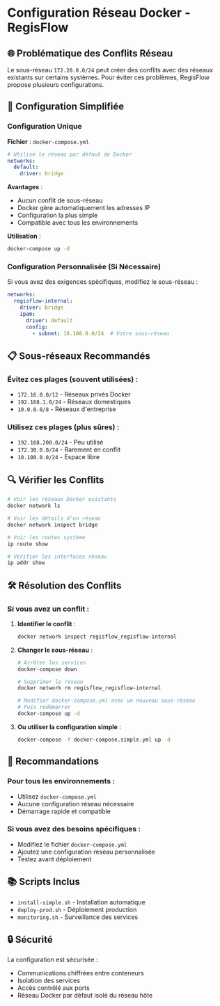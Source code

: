 # Configuration Réseau Docker - RegisFlow

## 🌐 Problématique des Conflits Réseau

Le sous-réseau `172.20.0.0/24` peut créer des conflits avec des réseaux existants sur certains systèmes. Pour éviter ces problèmes, RegisFlow propose plusieurs configurations.

## 🔧 Configuration Simplifiée

### Configuration Unique

**Fichier** : `docker-compose.yml`

```yaml
# Utilise le réseau par défaut de Docker
networks:
  default:
    driver: bridge
```

**Avantages** :
- Aucun conflit de sous-réseau
- Docker gère automatiquement les adresses IP
- Configuration la plus simple
- Compatible avec tous les environnements

**Utilisation** :
```bash
docker-compose up -d
```

### Configuration Personnalisée (Si Nécessaire)

Si vous avez des exigences spécifiques, modifiez le sous-réseau :

```yaml
networks:
  regisflow-internal:
    driver: bridge
    ipam:
      driver: default
      config:
        - subnet: 10.100.0.0/24  # Votre sous-réseau
```

## 📋 Sous-réseaux Recommandés

### Évitez ces plages (souvent utilisées) :
- `172.16.0.0/12` - Réseaux privés Docker
- `192.168.1.0/24` - Réseaux domestiques
- `10.0.0.0/8` - Réseaux d'entreprise

### Utilisez ces plages (plus sûres) :
- `192.168.200.0/24` - Peu utilisé
- `172.30.0.0/24` - Rarement en conflit
- `10.100.0.0/24` - Espace libre

## 🔍 Vérifier les Conflits

```bash
# Voir les réseaux Docker existants
docker network ls

# Voir les détails d'un réseau
docker network inspect bridge

# Voir les routes système
ip route show

# Vérifier les interfaces réseau
ip addr show
```

## 🛠️ Résolution des Conflits

### Si vous avez un conflit :

1. **Identifier le conflit** :
   ```bash
   docker network inspect regisflow_regisflow-internal
   ```

2. **Changer le sous-réseau** :
   ```bash
   # Arrêter les services
   docker-compose down
   
   # Supprimer le réseau
   docker network rm regisflow_regisflow-internal
   
   # Modifier docker-compose.yml avec un nouveau sous-réseau
   # Puis redémarrer
   docker-compose up -d
   ```

3. **Ou utiliser la configuration simple** :
   ```bash
   docker-compose -f docker-compose.simple.yml up -d
   ```

## 🎯 Recommandations

### Pour tous les environnements :
- Utilisez `docker-compose.yml`
- Aucune configuration réseau nécessaire
- Démarrage rapide et compatible

### Si vous avez des besoins spécifiques :
- Modifiez le fichier `docker-compose.yml`
- Ajoutez une configuration réseau personnalisée
- Testez avant déploiement

## 📚 Scripts Inclus

- `install-simple.sh` - Installation automatique
- `deploy-prod.sh` - Déploiement production
- `monitoring.sh` - Surveillance des services

## 🔒 Sécurité

La configuration est sécurisée :
- Communications chiffrées entre conteneurs
- Isolation des services
- Accès contrôlé aux ports
- Réseau Docker par défaut isolé du réseau hôte
